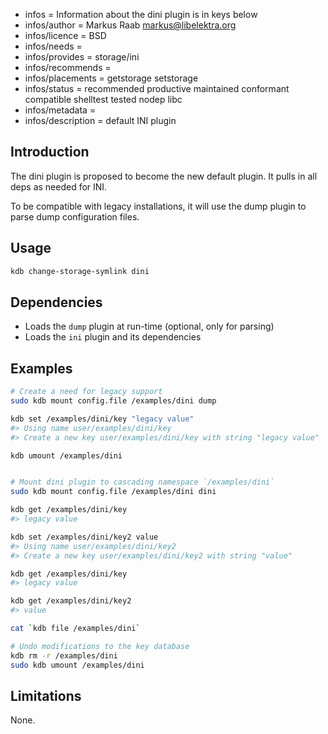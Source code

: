 - infos = Information about the dini plugin is in keys below
- infos/author = Markus Raab <markus@libelektra.org>
- infos/licence = BSD
- infos/needs =
- infos/provides = storage/ini
- infos/recommends =
- infos/placements = getstorage setstorage
- infos/status = recommended productive maintained conformant compatible shelltest tested nodep libc
- infos/metadata =
- infos/description = default INI plugin

## Introduction

The dini plugin is proposed to become the new default plugin.
It pulls in all deps as needed for INI.

To be compatible with legacy installations, it will
use the dump plugin to parse dump configuration files.

## Usage

```bash
kdb change-storage-symlink dini
```

## Dependencies

- Loads the `dump` plugin at run-time (optional, only for parsing)
- Loads the `ini` plugin and its dependencies

## Examples

```sh
# Create a need for legacy support
sudo kdb mount config.file /examples/dini dump

kdb set /examples/dini/key "legacy value"
#> Using name user/examples/dini/key
#> Create a new key user/examples/dini/key with string "legacy value"

kdb umount /examples/dini


# Mount dini plugin to cascading namespace `/examples/dini`
sudo kdb mount config.file /examples/dini dini

kdb get /examples/dini/key
#> legacy value

kdb set /examples/dini/key2 value
#> Using name user/examples/dini/key2
#> Create a new key user/examples/dini/key2 with string "value"

kdb get /examples/dini/key
#> legacy value

kdb get /examples/dini/key2
#> value

cat `kdb file /examples/dini`

# Undo modifications to the key database
kdb rm -r /examples/dini
sudo kdb umount /examples/dini
```

## Limitations

None.

